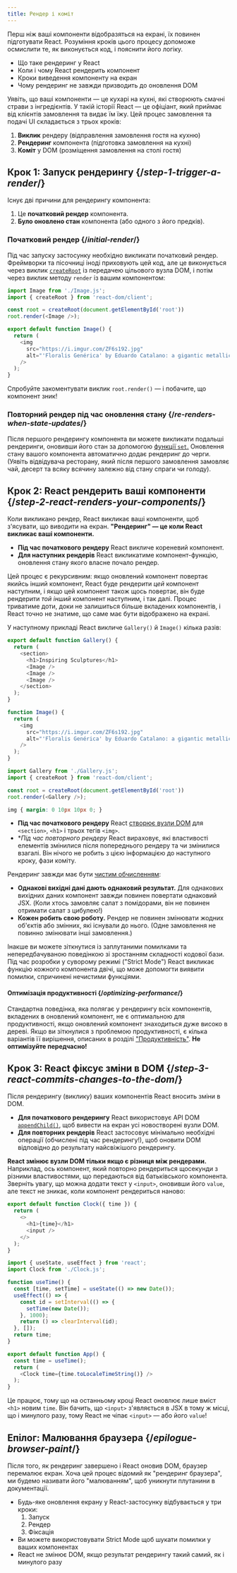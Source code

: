 ```yaml
---
title: Рендер і коміт
---
```


<Intro>

Перш ніж ваші компоненти відобразяться на екрані, їх повинен підготувати React. Розуміння кроків цього процесу допоможе осмислити те, як виконується код, і пояснити його логіку.

</Intro>

<YouWillLearn>

* Що таке рендеринг у React
* Коли і чому React рендерить компонент
* Кроки виведення компоненту на екран
* Чому рендеринг не завжди призводить до оновлення DOM

</YouWillLearn>

Уявіть, що ваші компоненти — це кухарі на кухні, які створюють смачні страви з інгредієнтів. У такій історії React — це офіціант, який приймає від клієнтів замовлення та видає їм їжу. Цей процес замовлення та подачі UI складається з трьох кроків:

1. **Виклик** рендеру (відправлення замовлення гостя на кухню)
2. **Рендеринг** компонента (підготовка замовлення на кухні)
3. **Коміт** у DOM (розміщення замовлення на столі гостя)

<IllustrationBlock sequential>
  <Illustration caption="Виклик" alt="React як офіціант у ресторані, що збирає замовлення від клієнтів і передає їх до Кухні компонентів." src="/images/docs/illustrations/i_render-and-commit1.png" />
  <Illustration caption="Рендер" alt="Кухар Card видає React свіжий компонент Card." src="/images/docs/illustrations/i_render-and-commit2.png" />
  <Illustration caption="Коміт" alt="React доставляє Card клієнту на стіл." src="/images/docs/illustrations/i_render-and-commit3.png" />
</IllustrationBlock>

## Крок 1: Запуск рендерингу {/*step-1-trigger-a-render*/}

Існує дві причини для рендерингу компонента:

1. Це **початковий рендер** компонента.
2. **Було оновлено стан** компонента (або одного з його предків).

### Початковий рендер {/*initial-render*/}

Під час запуску застосунку необхідно викликати початковий рендер. Фреймворки та пісочниці іноді приховують цей код, але це виконується через виклик [`createRoot`](/reference/react-dom/client/createRoot) із передачею цільового вузла DOM, і потім через виклик методу `render` із вашим компонентом:

<Sandpack>

```js src/index.js active
import Image from './Image.js';
import { createRoot } from 'react-dom/client';

const root = createRoot(document.getElementById('root'))
root.render(<Image />);
```

```js src/Image.js
export default function Image() {
  return (
    <img
      src="https://i.imgur.com/ZF6s192.jpg"
      alt="'Floralis Genérica' by Eduardo Catalano: a gigantic metallic flower sculpture with reflective petals"
    />
  );
}
```

</Sandpack>

Спробуйте закоментувати виклик `root.render()` — і побачите, що компонент зник!

### Повторний рендер під час оновлення стану {/*re-renders-when-state-updates*/}

Після першого рендерингу компонента ви можете викликати подальші рендеринги, оновивши його стан за допомогою [функції `set`.](/reference/react/useState#setstate) Оновлення стану вашого компонента автоматично додає рендеринг до черги. (Уявіть відвідувача ресторану, який після першого замовлення замовляє чай, десерт та всяку всячину залежно від стану спраги чи голоду).

<IllustrationBlock sequential>
  <Illustration caption="Оновлення стану..." alt="React як офіціант у ресторані, що подає клієнту, представленому як постать з курсором замість голови, UI Card. Постать висловлює бажання щодо рожевої картки, а не чорної!" src="/images/docs/illustrations/i_rerender1.png" />
  <Illustration caption="...викликає..." alt="React повертається до Кухні компонентів і каже Кухареві Card, що потрібна рожева Card." src="/images/docs/illustrations/i_rerender2.png" />
  <Illustration caption="...рендер!" alt="Кухар Card видає React рожеву Card." src="/images/docs/illustrations/i_rerender3.png" />
</IllustrationBlock>

## Крок 2: React рендерить ваші компоненти {/*step-2-react-renders-your-components*/}

Коли викликано рендер, React викликає ваші компоненти, щоб з'ясувати, що виводити на екран. **"Рендеринг" — це коли React викликає ваші компоненти.**

* **Під час початкового рендеру** React викличе кореневий компонент.
* **Для наступних рендерів** React викликатиме компонент-функцію, оновлення стану якого власне почало рендер.

Цей процес є рекурсивним: якщо оновлений компонент повертає якийсь інший компонент, React буде рендерити _цей_ компонент наступним, і якщо цей компонент також щось повертає, він буде рендерити _той інший_ компонент наступним, і так далі. Процес триватиме доти, доки не залишиться більше вкладених компонентів, і React точно не знатиме, що саме має бути відображено на екрані.

У наступному прикладі React викличе `Gallery()` й `Image()` кілька разів:

<Sandpack>

```js src/Gallery.js active
export default function Gallery() {
  return (
    <section>
      <h1>Inspiring Sculptures</h1>
      <Image />
      <Image />
      <Image />
    </section>
  );
}

function Image() {
  return (
    <img
      src="https://i.imgur.com/ZF6s192.jpg"
      alt="'Floralis Genérica' by Eduardo Catalano: a gigantic metallic flower sculpture with reflective petals"
    />
  );
}
```

```js src/index.js
import Gallery from './Gallery.js';
import { createRoot } from 'react-dom/client';

const root = createRoot(document.getElementById('root'))
root.render(<Gallery />);
```

```css
img { margin: 0 10px 10px 0; }
```

</Sandpack>

* **Під час початкового рендеру** React [створює вузли DOM](https://developer.mozilla.org/docs/Web/API/Document/createElement) для `<section>`, `<h1>` і трьох тегів `<img>`. 
* **Під час повторного рендеру* React вираховує, які властивості елементів змінилися після попереднього рендеру та чи змінилися взагалі. Він нічого не робить з цією інформацією до наступного кроку, фази коміту.

<Pitfall>

Рендеринг завжди має бути [чистим обчисленням](/learn/keeping-components-pure):

* **Однакові вихідні дані дають однаковий результат.** Для однакових вихідних даних компонент завжди повинен повертати однаковий JSX. (Коли хтось замовляє салат з помідорами, він не повинен отримати салат з цибулею!)
* **Кожен робить свою роботу.** Рендер не повинен змінювати жодних об'єктів або змінних, які існували до нього. (Одне замовлення не повинно змінювати інші замовлення.)

Інакше ви можете зіткнутися із заплутаними помилками та непередбачуваною поведінкою зі зростанням складності кодової бази. Під час розробки у суворому режимі ("Strict Mode") React викликає функцію кожного компонента двічі, що може допомогти виявити помилки, спричинені нечистими функціями.

</Pitfall>

<DeepDive>

#### Оптимізація продуктивності {/*optimizing-performance*/}

Стандартна поведінка, яка полягає у рендерингу всіх компонентів, вкладених в оновлений компонент, не є оптимальною для продуктивності, якщо оновлений компонент знаходиться дуже високо в дереві. Якщо ви зіткнулися з проблемою продуктивності, є кілька варіантів її вирішення, описаних в розділі ["Продуктивність"](https://reactjs.org/docs/optimizing-performance.html). **Не оптимізуйте передчасно!**

</DeepDive>

## Крок 3: React фіксує зміни в DOM {/*step-3-react-commits-changes-to-the-dom*/}

Після рендерингу (виклику) ваших компонентів React вносить зміни в DOM.

* **Для початкового рендерингу** React використовує API DOM [`appendChild()`](https://developer.mozilla.org/docs/Web/API/Node/appendChild), щоб вивести на екран усі новостворені вузли DOM.
* **Для повторних рендерів** React застосовує мінімально необхідні операції (обчислені під час рендерингу!), щоб оновити DOM відповідно до результату найсвіжішого рендерингу.

**React змінює вузли DOM тільки якщо є різниця між рендерами.** Наприклад, ось компонент, який повторно рендериться щосекунди з різними властивостями, що передаються від батьківського компонента. Зверніть увагу, що можна додати текст у `<input>`, оновивши його `value`, але текст не зникає, коли компонент рендериться наново:

<Sandpack>

```js src/Clock.js active
export default function Clock({ time }) {
  return (
    <>
      <h1>{time}</h1>
      <input />
    </>
  );
}
```

```js src/App.js hidden
import { useState, useEffect } from 'react';
import Clock from './Clock.js';

function useTime() {
  const [time, setTime] = useState(() => new Date());
  useEffect(() => {
    const id = setInterval(() => {
      setTime(new Date());
    }, 1000);
    return () => clearInterval(id);
  }, []);
  return time;
}

export default function App() {
  const time = useTime();
  return (
    <Clock time={time.toLocaleTimeString()} />
  );
}
```

</Sandpack>

Це працює, тому що на останньому кроці React оновлює лише вміст `<h1>` новим `time`. Він бачить, що `<input>` з'являється в JSX в тому ж місці, що і минулого разу, тому React не чіпає `<input>` — або його `value`!
## Епілог: Малювання браузера {/*epilogue-browser-paint*/}

Після того, як рендеринг завершено і React оновив DOM, браузер перемалює екран. Хоча цей процес відомий як "рендеринг браузера", ми будемо називати його "малюванням", щоб уникнути плутанини в документації.

<Illustration alt="A browser painting 'still life with card element'." src="/images/docs/illustrations/i_browser-paint.png" />

<Recap>

* Будь-яке оновлення екрану у React-застосунку відбувається у три кроки:
  1. Запуск
  2. Рендер
  3. Фіксація
* Ви можете використовувати Strict Mode щоб шукати помилки у ваших компонентах
* React не змінює DOM, якщо результат рендерингу такий самий, як і минулого разу

</Recap>


